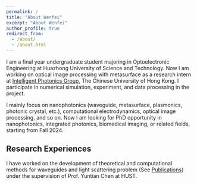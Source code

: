 ```yaml
---
permalink: /
title: "About Wenfei"
excerpt: "About Wenfei"
author_profile: true
redirect_from: 
  - /about/
  - /about.html
---
```


I am a final year undergraduate student majoring in Optoelectronic Engineering at Huazhong University of Science and Technology. Now I am working on optical image processing with metasurface as a research intern at [Intelligent Photonics Group](https://www.ee.cuhk.edu.hk/~crhuang/), The Chinese University of Hong Kong. I participate in numerical simulation, experiment, and data processing in the project.

I mainly focus on nanophotonics (waveguide, metasurface, plasmonics, photonic crystal, etc.), computational electrodynamics, optical image processing, and so on. Now I am looking for PhD opportunity in nanophotonics, integrated photonics, biomedical imaging, or related fields, starting from Fall 2024.

Research Experiences
------
I have worked on the development of theoretical and computational methods for waveguides and light scattering problem (See [Publications](https://cma9cma.github.io/publications/)) under the supervision of Prof. Yuntian Chen at HUST. 
